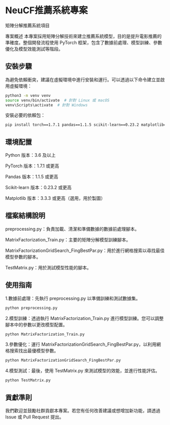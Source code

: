 
# NeuCF推薦系統專案

矩陣分解推薦系統項目

專案概述
本專案採用矩陣分解技術來建立推薦系統模型，目的是提升電影推薦的準確度。整個開發流程使用 PyTorch 框架，包含了數據前處理、模型訓練、參數優化及模型效能測試等階段。




## 安裝步驟

為避免依賴衝突，建議在虛擬環境中進行安裝和運行。可以透過以下命令建立並啟用虛擬環境：

```bash
python3 -m venv venv
source venv/bin/activate  # 針對 Linux 或 macOS
venv\Scripts\activate  # 針對 Windows
```
安裝必要的依賴包：
```bash
pip install torch==1.7.1 pandas==1.1.5 scikit-learn==0.23.2 matplotlib==3.3.3
```


## 環境配置

Python 版本：3.6 及以上

PyTorch 版本：1.7.1 或更高

Pandas 版本：1.1.5 或更高

Scikit-learn 版本：0.23.2 或更高

Matplotlib 版本：3.3.3 或更高（選用，用於製圖）
## 檔案結構說明


preprocessing.py：負責加載、清潔和準備數據的數據前處理腳本。

MatrixFactorization_Train.py：主要的矩陣分解模型訓練腳本。

MatrixFactorizationGridSearch_FingBestPar.py：用於進行網格搜索以尋找最佳模型參數的腳本。

TestMatrix.py：用於測試模型性能的腳本。

## 使用指南


1.數據前處理：先執行 preprocessing.py 以準備訓練和測試數據集。

```bash
python preprocessing.py
```
2.模型訓練：透過執行 MatrixFactorization_Train.py 進行模型訓練。您可以調整腳本中的參數以更改模型配置。
```bash
python MatrixFactorization_Train.py
```
3.參數優化：運行 MatrixFactorizationGridSearch_FingBestPar.py，以利用網格搜索找出最優模型參數。
```bash
python MatrixFactorizationGridSearch_FingBestPar.py
```

4.模型測試：最後，使用 TestMatrix.py 來測試模型的效能，並進行性能評估。
```bash
python TestMatrix.py
```

## 貢獻準則
我們歡迎並鼓勵社群貢獻本專案。若您有任何改善建議或想增加新功能，請透過 Issue 或 Pull Request 提出。






